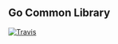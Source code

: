 ## Go Common Library

[![Travis](https://api.travis-ci.org/volio/go-common.svg?branch=master)](https://travis-ci.org/volio/go-common)